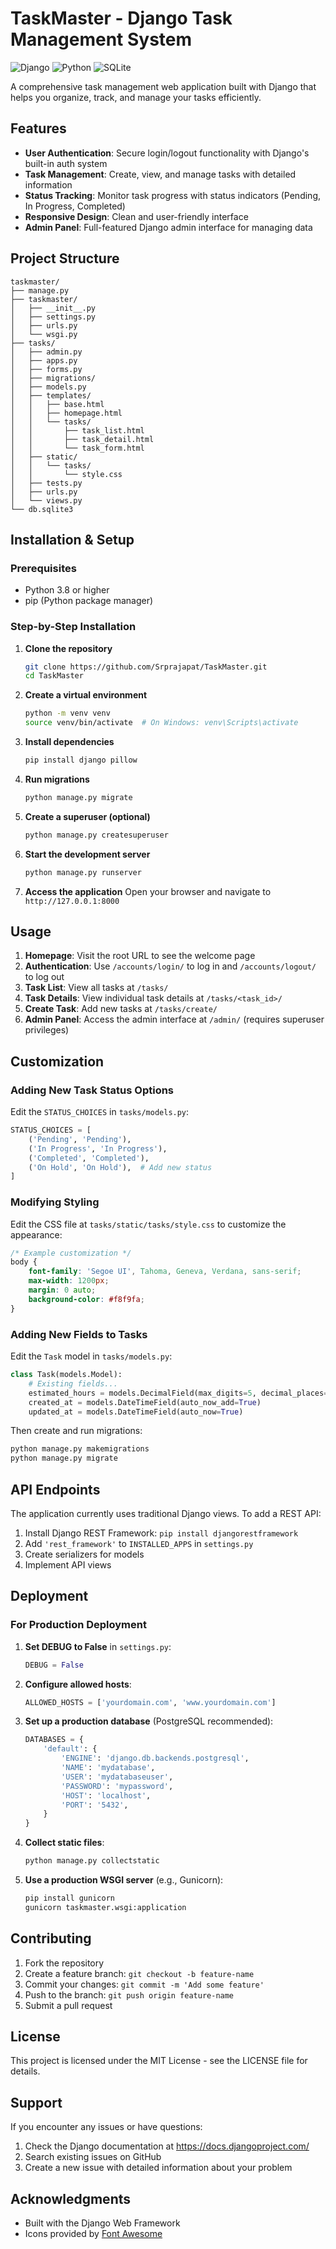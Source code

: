# TaskMaster - Django Task Management System

![Django](https://img.shields.io/badge/Django-092E20?style=for-the-badge&logo=django&logoColor=white)
![Python](https://img.shields.io/badge/Python-3776AB?style=for-the-badge&logo=python&logoColor=white)
![SQLite](https://img.shields.io/badge/SQLite-07405E?style=for-the-badge&logo=sqlite&logoColor=white)

A comprehensive task management web application built with Django that helps you organize, track, and manage your tasks efficiently.

## Features

- **User Authentication**: Secure login/logout functionality with Django's built-in auth system
- **Task Management**: Create, view, and manage tasks with detailed information
- **Status Tracking**: Monitor task progress with status indicators (Pending, In Progress, Completed)
- **Responsive Design**: Clean and user-friendly interface
- **Admin Panel**: Full-featured Django admin interface for managing data

## Project Structure

```
taskmaster/
├── manage.py
├── taskmaster/
│   ├── __init__.py
│   ├── settings.py
│   ├── urls.py
│   └── wsgi.py
├── tasks/
│   ├── admin.py
│   ├── apps.py
│   ├── forms.py
│   ├── migrations/
│   ├── models.py
│   ├── templates/
│   │   ├── base.html
│   │   ├── homepage.html
│   │   └── tasks/
│   │       ├── task_list.html
│   │       ├── task_detail.html
│   │       └── task_form.html
│   ├── static/
│   │   └── tasks/
│   │       └── style.css
│   ├── tests.py
│   ├── urls.py
│   └── views.py
└── db.sqlite3
```

## Installation & Setup

### Prerequisites

- Python 3.8 or higher
- pip (Python package manager)

### Step-by-Step Installation

1. **Clone the repository**
   ```bash
   git clone https://github.com/Srprajapat/TaskMaster.git
   cd TaskMaster
   ```

2. **Create a virtual environment**
   ```bash
   python -m venv venv
   source venv/bin/activate  # On Windows: venv\Scripts\activate
   ```

3. **Install dependencies**
   ```bash
   pip install django pillow
   ```

4. **Run migrations**
   ```bash
   python manage.py migrate
   ```

5. **Create a superuser (optional)**
   ```bash
   python manage.py createsuperuser
   ```

6. **Start the development server**
   ```bash
   python manage.py runserver
   ```

7. **Access the application**
   Open your browser and navigate to `http://127.0.0.1:8000`

## Usage

1. **Homepage**: Visit the root URL to see the welcome page
2. **Authentication**: Use `/accounts/login/` to log in and `/accounts/logout/` to log out
3. **Task List**: View all tasks at `/tasks/`
4. **Task Details**: View individual task details at `/tasks/<task_id>/`
5. **Create Task**: Add new tasks at `/tasks/create/`
6. **Admin Panel**: Access the admin interface at `/admin/` (requires superuser privileges)

## Customization

### Adding New Task Status Options

Edit the `STATUS_CHOICES` in `tasks/models.py`:

```python
STATUS_CHOICES = [
    ('Pending', 'Pending'),
    ('In Progress', 'In Progress'),
    ('Completed', 'Completed'),
    ('On Hold', 'On Hold'),  # Add new status
]
```

### Modifying Styling

Edit the CSS file at `tasks/static/tasks/style.css` to customize the appearance:

```css
/* Example customization */
body {
    font-family: 'Segoe UI', Tahoma, Geneva, Verdana, sans-serif;
    max-width: 1200px;
    margin: 0 auto;
    background-color: #f8f9fa;
}
```

### Adding New Fields to Tasks

Edit the `Task` model in `tasks/models.py`:

```python
class Task(models.Model):
    # Existing fields...
    estimated_hours = models.DecimalField(max_digits=5, decimal_places=2, null=True, blank=True)
    created_at = models.DateTimeField(auto_now_add=True)
    updated_at = models.DateTimeField(auto_now=True)
```

Then create and run migrations:

```bash
python manage.py makemigrations
python manage.py migrate
```

## API Endpoints

The application currently uses traditional Django views. To add a REST API:

1. Install Django REST Framework: `pip install djangorestframework`
2. Add `'rest_framework'` to `INSTALLED_APPS` in `settings.py`
3. Create serializers for models
4. Implement API views

## Deployment

### For Production Deployment

1. **Set DEBUG to False** in `settings.py`:
   ```python
   DEBUG = False
   ```

2. **Configure allowed hosts**:
   ```python
   ALLOWED_HOSTS = ['yourdomain.com', 'www.yourdomain.com']
   ```

3. **Set up a production database** (PostgreSQL recommended):
   ```python
   DATABASES = {
       'default': {
           'ENGINE': 'django.db.backends.postgresql',
           'NAME': 'mydatabase',
           'USER': 'mydatabaseuser',
           'PASSWORD': 'mypassword',
           'HOST': 'localhost',
           'PORT': '5432',
       }
   }
   ```

4. **Collect static files**:
   ```bash
   python manage.py collectstatic
   ```

5. **Use a production WSGI server** (e.g., Gunicorn):
   ```bash
   pip install gunicorn
   gunicorn taskmaster.wsgi:application
   ```

## Contributing

1. Fork the repository
2. Create a feature branch: `git checkout -b feature-name`
3. Commit your changes: `git commit -m 'Add some feature'`
4. Push to the branch: `git push origin feature-name`
5. Submit a pull request

## License

This project is licensed under the MIT License - see the LICENSE file for details.

## Support

If you encounter any issues or have questions:

1. Check the Django documentation at https://docs.djangoproject.com/
2. Search existing issues on GitHub
3. Create a new issue with detailed information about your problem

## Acknowledgments

- Built with the Django Web Framework
- Icons provided by [Font Awesome](https://fontawesome.com/)